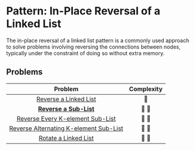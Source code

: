# Pattern: In-Place Reversal of a Linked List

The in-place reversal of a linked list pattern is a commonly used approach to solve problems involving reversing the connections between nodes, typically under the constraint of doing so without extra memory.

## Problems

|                                         Problem                                          |   Complexity    |
| :--------------------------------------------------------------------------------------: | :-------------: |
|                  [Reverse a Linked List](./01-reverse-a-linked-list.md)                  |     :star2:     |
|                   **[Reverse a Sub-List](./02-reverse-a-sub-list.md)**                   | :star2: :star2: |
|       [Reverse Every K-element Sub-List](./03-reverse-every-k-element-sub-list.md)       | :star2: :star2: |
| [Reverse Alternating K-element Sub-List](./04-reverse-alternating-k-element-sub-list.md) | :star2: :star2: |
|                   [Rotate a Linked List](./05-rotate-a-linked-list.md)                   | :star2: :star2: |

